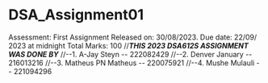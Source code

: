 # DSA_Assignment01
Assessment: First Assignment Released on: 30/08/2023.  Due date: 22/09/ 2023 at midnight Total Marks: 100
//***THIS 2023 DSA612S ASSIGNMENT WAS DONE BY***
//--1. A-Jay Steyn -- 222082429
//--2. Denver January -- 216013216
//--3. Matheus PN Matheus -- 220075921
//--4. Mushe Mulauli -- 221094296
